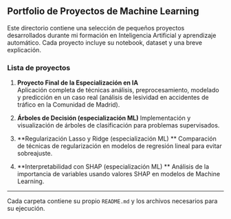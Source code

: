 ## Portfolio de Proyectos de Machine Learning

Este directorio contiene una selección de pequeños proyectos desarrollados durante mi formación en Inteligencia Artificial y aprendizaje automático. Cada proyecto incluye su notebook, dataset y una breve explicación.

### Lista de proyectos

1. **Proyecto Final de la Especialización en IA**  
   Aplicación completa de técnicas análisis, preprocesamiento, modelado y predicción en un caso real (análisis de lesividad en accidentes de tráfico en la Comunidad de Madrid).

2. **Árboles de Decisión (especialización ML)**
   Implementación y visualización de árboles de clasificación para problemas supervisados.

4. **Regularización Lasso y Ridge (especialización ML) **
   Comparación de técnicas de regularización en modelos de regresión lineal para evitar sobreajuste.

6. **Interpretabilidad con SHAP (especialización ML) **
   Análisis de la importancia de variables usando valores SHAP en modelos de Machine Learning.

---

Cada carpeta contiene su propio `README.md` y los archivos necesarios para su ejecución.
